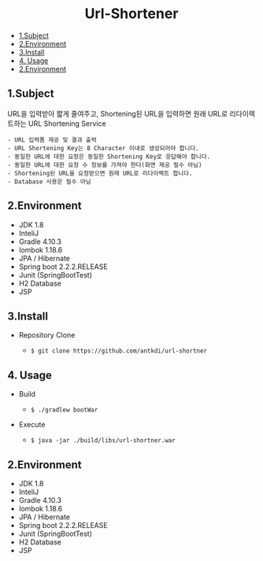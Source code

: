 <div align="center">
<h1>Url-Shortener</h1>
</div>

- [1.Subject](#1subject)
- [2.Environment](#2environment)
- [3.Install](#3install)
- [4. Usage](#4-usage)
- [2.Environment](#2environment-1)



## 1.Subject 

URL을 입력받아 짧게 줄여주고, Shortening된 URL을 입력하면 원래 URL로 리다이렉트하는 URL Shortening Service

    - URL 입력폼 제공 및 결과 출력
    - URL Shortening Key는 8 Character 이내로 생성되어야 합니다.
    - 동일한 URL에 대한 요청은 동일한 Shortening Key로 응답해야 합니다.
    - 동일한 URL에 대한 요청 수 정보를 가져야 한다(화면 제공 필수 아님)
    - Shortening된 URL을 요청받으면 원래 URL로 리다이렉트 합니다.
    - Database 사용은 필수 아님



 ## 2.Environment 

  - JDK 1.8
  - InteliJ
  - Gradle 4.10.3
  - lombok 1.18.6
  - JPA / Hibernate
  - Spring boot 2.2.2.RELEASE
  - Junit (SpringBootTest)
  - H2 Database 
  - JSP



 ## 3.Install 

  - Repository Clone

    - `$ git clone https://github.com/antkdi/url-shortner`

    

## 4. Usage

  - Build

    - `$ ./gradlew bootWar`

  - Execute

    - `$ java -jar ./build/libs/url-shortner.war`

    

 ## 2.Environment 

  - JDK 1.8
  - InteliJ
  - Gradle 4.10.3
  - lombok 1.18.6
  - JPA / Hibernate
  - Spring boot 2.2.2.RELEASE
  - Junit (SpringBootTest)
  - H2 Database 
  - JSP

 
